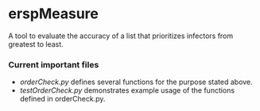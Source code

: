 # erspMeasure

A tool to evaluate the accuracy of a list that prioritizes infectors from greatest to least.

### Current important files

- _orderCheck.py_ defines several functions for the purpose stated above.
- _testOrderCheck.py_ demonstrates example usage of the functions defined in orderCheck.py.
